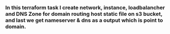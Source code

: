 ### In this terraform task I create network, instance, loadbalancher and DNS Zone for domain routing host static file on s3 bucket, and last we get nameserver & dns as a output which is point to domain. 
 
